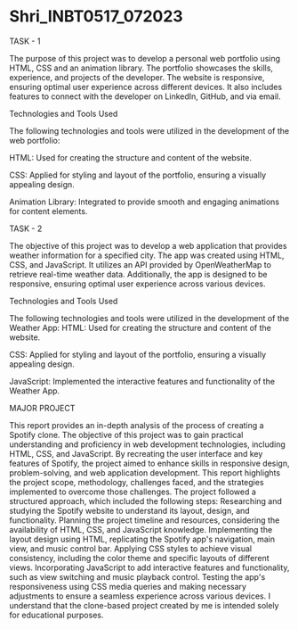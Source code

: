 # Shri_INBT0517_072023
TASK - 1

The purpose of this project was to develop a personal web portfolio using HTML, CSS and an animation library. The portfolio showcases the skills, experience, and projects of the developer. The website is responsive, ensuring optimal user experience across different devices. It also includes features to connect with the developer on LinkedIn, GitHub, and via email.

Technologies and Tools Used

The following technologies and tools were utilized in the development of the web portfolio:

HTML: Used for creating the structure and content of the website.

CSS: Applied for styling and layout of the portfolio, ensuring a visually appealing design.

Animation Library: Integrated to provide smooth and engaging animations for content elements.

TASK - 2

The objective of this project was to develop a web application that provides weather information for a specified city. The app was created using HTML, CSS, and JavaScript. It utilizes an API provided by OpenWeatherMap to retrieve real-time weather data. Additionally, the app is designed to be responsive, ensuring optimal user experience across various devices.

Technologies and Tools Used

The following technologies and tools were utilized in the development of the Weather App: HTML: Used for creating the structure and content of the website.

CSS: Applied for styling and layout of the portfolio, ensuring a visually appealing design.

JavaScript: Implemented the interactive features and functionality of the Weather App.

MAJOR PROJECT

This report provides an in-depth analysis of the process of creating a Spotify clone. The objective of this project was to gain practical understanding and proficiency in web development technologies, including HTML, CSS, and JavaScript. By recreating the user interface and key features of Spotify, the project aimed to enhance skills in responsive design, problem-solving, and web application development. This report highlights the project scope, methodology, challenges faced, and the strategies implemented to overcome those challenges. The project followed a structured approach, which included the following steps: Researching and studying the Spotify website to understand its layout, design, and functionality. Planning the project timeline and resources, considering the availability of HTML, CSS, and JavaScript knowledge. Implementing the layout design using HTML, replicating the Spotify app's navigation, main view, and music control bar. Applying CSS styles to achieve visual consistency, including the color theme and specific layouts of different views. Incorporating JavaScript to add interactive features and functionality, such as view switching and music playback control. Testing the app's responsiveness using CSS media queries and making necessary adjustments to ensure a seamless experience across various devices.
I understand that the clone-based project created by me is intended solely for educational purposes. 
